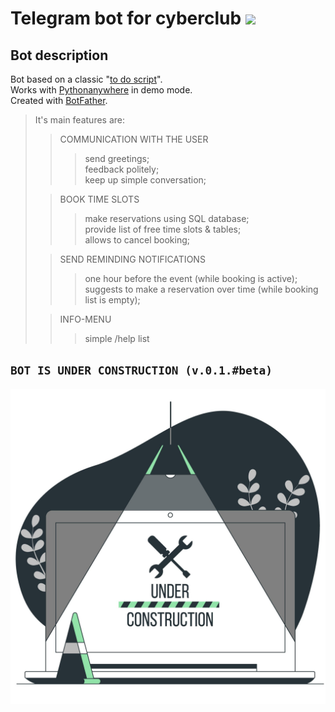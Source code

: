Telegram bot for cyberclub [<img src="https://img.shields.io/badge/Telegram-2CA5E0?style=for-the-badge&logo=telegram&logoColor=black"/>](https://t.me/CyberbonchBot)
====
Bot description
----
Bot based on a classic "[to do script]()".<br>
Works with [Pythonanywhere](https://www.pythonanywhere.com) in demo mode. <br>
Created with [BotFather](https://t.me/BotFather). <br>
> It's main features are:
>> COMMUNICATION WITH THE USER
  >>> send greetings;<br>
  >>> feedback politely;<br>
  >>> keep up simple conversation;<br>
>  
>> BOOK TIME SLOTS
  >>>make reservations using SQL database;<br>
  >>> provide list of free time slots & tables;<br>
  >>> allows to cancel booking;<br>
>  
>> SEND REMINDING NOTIFICATIONS
  >>> one hour before the event (while booking is active);<br>
  >>> suggests to make a reservation over time (while booking list is empty);<br>
>
>> INFO-MENU 
  >>> simple /help list 

`BOT IS UNDER CONSTRUCTION (v.0.1.#beta)`<br>
----
![on_process](https://github.com/rexfort9/tlgbot/blob/main/4120164.jpg)
